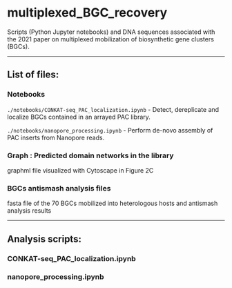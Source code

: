 # multiplexed_BGC_recovery

Scripts (Python Jupyter notebooks) and DNA sequences associated with the 2021 paper on multiplexed mobilization of biosynthetic gene clusters (BGCs).  

---
## List of files:

### Notebooks
```./notebooks/CONKAT-seq_PAC_localization.ipynb``` - Detect, dereplicate and localize BGCs contained in an arrayed PAC library.

```./notebooks/nanopore_processing.ipynb``` - Perform de-novo assembly of PAC inserts from Nanopore reads.

### Graph : Predicted domain networks in the library
graphml file visualized with Cytoscape in Figure 2C

### BGCs antismash analysis files
fasta file of the 70 BGCs mobilized into heterologous hosts and antismash analysis results 

---

## Analysis scripts:
### CONKAT-seq_PAC_localization.ipynb

### nanopore_processing.ipynb
